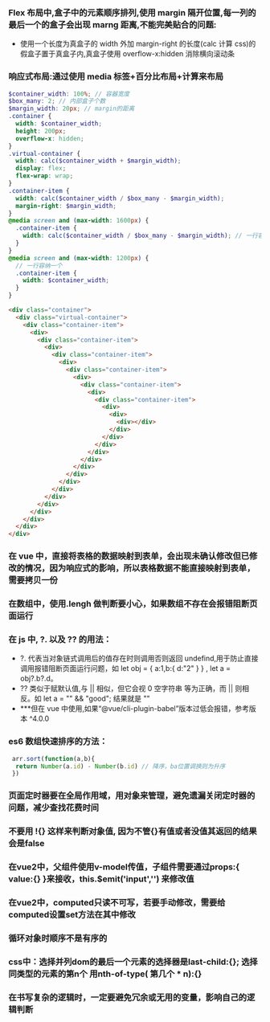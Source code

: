 ### Flex 布局中,盒子中的元素顺序排列,使用 margin 隔开位置,每一列的最后一个的盒子会出现 marng 距离,不能完美贴合的问题:
  - 使用一个长度为真盒子的 width 外加 margin-right 的长度(calc 计算 css)的假盒子置于真盒子内,真盒子使用 overflow-x:hidden 消除横向滚动条

### 响应式布局:通过使用 media 标签+百分比布局+计算来布局
```scss
$container_width: 100%; // 容器宽度
$box_many: 2; // 内部盒子个数
$margin_width: 20px; // margin的距离
.container {
  width: $container_width;
  height: 200px;
  overflow-x: hidden;
}
.virtual-container {
  width: calc($container_width + $margin_width);
  display: flex;
  flex-wrap: wrap;
}
.container-item {
  width: calc($container_width / $box_many - $margin_width);
  margin-right: $margin_width;
}
@media screen and (max-width: 1600px) {
  .container-item {
    width: calc($container_width / $box_many - $margin_width); // 一行容纳两个
  }
}
@media screen and (max-width: 1200px) {
  // 一行容纳一个
  .container-item {
    width: $container_width;
  }
}
```
```html
<div class="container">
  <div class="virtual-container">
    <div class="container-item">
      <div>
        <div class="container-item">
          <div>
            <div class="container-item">
              <div>
                <div class="container-item">
                  <div>
                    <div class="container-item">
                      <div>
                        <div class="container-item">
                          <div>
                            <div>
                              <div></div>
                            </div>
                          </div>
                        </div>
                      </div>
                    </div>
                  </div>
                </div>
              </div>
            </div>
          </div>
        </div>
      </div>
    </div>
  </div>
</div>
```

### 在 vue 中，直接将表格的数据映射到表单，会出现未确认修改但已修改的情况，因为响应式的影响，所以表格数据不能直接映射到表单，需要拷贝一份

### 在数组中，使用.lengh 做判断要小心，如果数组不存在会报错阻断页面运行

### 在 js 中, ?. 以及 ?? 的用法：
- ?. 代表当对象链式调用后的值存在时则调用否则返回 undefind,用于防止直接调用报错阻断页面运行问题，如 let obj = { a:1,b:{ d:"2" } } , let a = obj?.b?.d。
- ?? 类似于赋默认值,与 || 相似，但它会视 0 空字符串 等为正确，而 || 则相反。如 let a = "" && "good"; 结果就是 ""
- \*\*\*但在 vue 中使用,如果“@vue/cli-plugin-babel”版本过低会报错，参考版本 ^4.0.0

### es6 数组快速排序的方法：

```js
 arr.sort(function(a,b){
  return Number(a.id) - Number(b.id) // 降序，ba位置调换则为升序      
 })
```

### 页面定时器要在全局作用域，用对象来管理，避免遗漏关闭定时器的问题，减少查找花费时间

### 不要用 !{} 这样来判断对象值, 因为不管{}有值或者没值其返回的结果会是false

### 在vue2中，父组件使用v-model传值，子组件需要通过props:{ value:{} }来接收，this.$emit('input','') 来修改值

### 在vue2中，computed只读不可写，若要手动修改，需要给computed设置set方法在其中修改

### 循环对象时顺序不是有序的

### css中：选择并列dom的最后一个元素的选择器是last-child:{}; 选择同类型的元素的第n个 用nth-of-type( 第几个 * n):{}

### 在书写复杂的逻辑时，一定要避免冗余或无用的变量，影响自己的逻辑判断